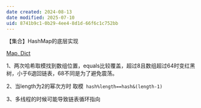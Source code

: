```yaml
---
date created: 2024-08-13
date modified: 2025-07-10
uid: 8741b9c1-0b29-4ee4-8d1d-66f6c1c752bb
---
```


【集合】HashMap的底层实现

[Map, Dict](Map,%20Dict.md)

1、两次哈希取模找到数组位置，equals比较覆盖，超过8且数组超过64时变红黑树，小于6退回链表，68不同是为了避免震荡。

2、当length为2的幂次方时 取模` hash%length==hash&(length-1)`

3、多线程的时候可能导致链表循环指向
